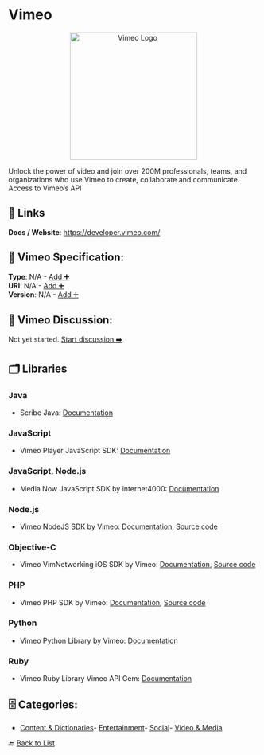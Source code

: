 # Vimeo
<p align="center">
    <img width="256" src="https://raw.githubusercontent.com/apis-list/apis-list/main/apis/vimeo/logo_256x256.png" alt="Vimeo Logo"/>
</p>
Unlock the power of video and join over 200M professionals, teams, and organizations who use Vimeo to create, collaborate and communicate. Access to Vimeo’s API

##  🔗 Links
**Docs / Website**: https://developer.vimeo.com/

## 🧬 Vimeo Specification:
**Type**: N/A - [Add ➕](https://github.com/apis-list/apis-list/edit/main/apis/vimeo/vimeo.yaml)  
**URI**: N/A - [Add ➕](https://github.com/apis-list/apis-list/edit/main/apis/vimeo/vimeo.yaml)  
**Version**: N/A - [Add ➕](https://github.com/apis-list/apis-list/edit/main/apis/vimeo/vimeo.yaml)

## 💬 Vimeo Discussion:
Not yet started. [Start discussion ➡️](https://github.com/apis-list/apis-list/discussions/new)

## 🗂️ Libraries
### Java
- Scribe Java: [Documentation](https://github.com/fernandezpablo85/scribe-java)
### JavaScript
- Vimeo Player JavaScript SDK: [Documentation](https://developer.vimeo.com/player/sdk/basics)
### JavaScript, Node.js
- Media Now JavaScript SDK by internet4000: [Documentation](https://github.com/internet4000/media-now)
### Node.js
- Vimeo NodeJS SDK by Vimeo: [Documentation](https://github.com/vimeo/vimeo.js), [Source code](https://github.com/vimeo/vimeo.js)
### Objective-C
- Vimeo VimNetworking iOS SDK by Vimeo: [Documentation](https://github.com/vimeo/VIMNetworking), [Source code](https://github.com/vimeo/VIMNetworking)
### PHP
- Vimeo PHP SDK by Vimeo: [Documentation](https://github.com/vimeo/vimeo.php), [Source code](https://github.com/vimeo/vimeo.php)
### Python
- Vimeo Python Library by Vimeo: [Documentation](https://github.com/vimeo/vimeo.py)
### Ruby
- Vimeo Ruby Library Vimeo API Gem: [Documentation](https://github.com/matthooks/vimeo/tree/master)


## 🗄️ Categories:
- [Content & Dictionaries](https://github.com/apis-list/apis-list#content--dictionaries-)- [Entertainment](https://github.com/apis-list/apis-list#entertainment-)- [Social](https://github.com/apis-list/apis-list#social-)- [Video & Media](https://github.com/apis-list/apis-list#video--media-)

🔙  [Back to List](https://github.com/apis-list/apis-list)
